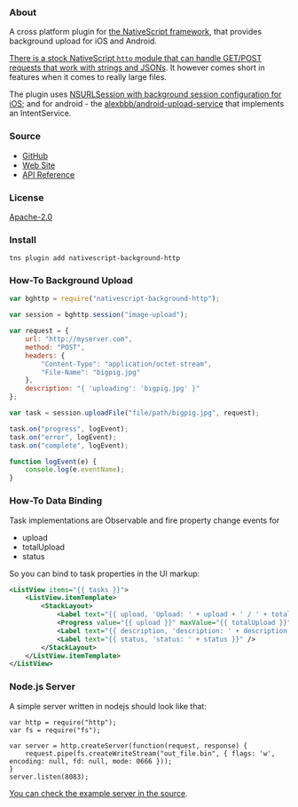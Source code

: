 ### About
A cross platform plugin for [the NativeScript framework](http://www.nativescript.org), that provides background upload for iOS and Android.

[There is a stock NativeScript `http` module that can handle GET/POST requests that work with strings and JSONs](http://docs.nativescript.org/ApiReference/http/HOW-TO). It however comes short in features when it comes to really large files.

The plugin uses [NSURLSession with background session configuration for iOS](https://developer.apple.com/library/ios/documentation/Foundation/Reference/NSURLSessionConfiguration_class/index.html#//apple_ref/occ/clm/NSURLSessionConfiguration/backgroundSessionConfigurationWithIdentifier:); and for android - the [alexbbb/android-upload-service](https://github.com/alexbbb/android-upload-service) that implements an IntentService.

### Source
 - [GitHub](http://github.com/NativeScript/nativescript-background-http)
 - [Web Site](http://nativescript.github.io/nativescript-background-http/)
 - [API Reference](http://nativescript.github.io/nativescript-background-http/globals.html)

### License
[Apache-2.0](https://github.com/NativeScript/nativescript-background-http/blob/master/LICENSE)

### Install
```
tns plugin add nativescript-background-http
```

### How-To Background Upload

```js
var bghttp = require("nativescript-background-http");

var session = bghttp.session("image-upload");

var request = {
    url: "http://myserver.com",
    method: "POST",
    headers: {
        "Content-Type": "application/octet-stream",
        "File-Name": "bigpig.jpg"
    },
    description: "{ 'uploading': 'bigpig.jpg' }"
};

var task = session.uploadFile("file/path/bigpig.jpg", request);

task.on("progress", logEvent);
task.on("error", logEvent);
task.on("complete", logEvent);

function logEvent(e) {
	console.log(e.eventName);
}
```

### How-To Data Binding
Task implementations are Observable and fire property change events for 
 - upload
 - totalUpload
 - status

So you can bind to task properties in the UI markup:
```xml
<ListView items="{{ tasks }}">
	<ListView.itemTemplate>
		<StackLayout>
			<Label text="{{ upload, 'Upload: ' + upload + ' / ' + totalUpload }}" />
			<Progress value="{{ upload }}" maxValue="{{ totalUpload }}" />
			<Label text="{{ description, 'description: ' + description }}" />
			<Label text="{{ status, 'status: ' + status }}" />
		</StackLayout>
	</ListView.itemTemplate>
</ListView>
```

### Node.js Server
A simple server written in nodejs should look like that:
```
var http = require("http");
var fs = require("fs");

var server = http.createServer(function(request, response) {
    request.pipe(fs.createWriteStream("out_file.bin", { flags: 'w', encoding: null, fd: null, mode: 0666 }));
}
server.listen(8083);
```
[You can check the example server in the source](https://github.com/NativeScript/nativescript-background-http/blob/master/examples/www/server.js).
